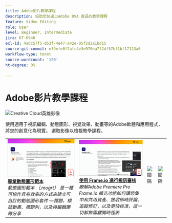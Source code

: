 ```yaml
---
title: Adobe影片教學課程
description: 協助您快速上Adobe DVA 產品的教學課程
feature: Video Editing
role: User
level: Beginner, Intermediate
jira: KT-6946
exl-id: 4a0c57f5-053f-4e47-a42e-05f2d2a1bd15
source-git-commit: e39efe0f7afc4e3e970ea7f2df57b51bf17123a6
workflow-type: tm+mt
source-wordcount: '120'
ht-degree: 0%

---
```


# Adobe影片教學課程

![Creative Cloud英雄影像](../assets/CCEbanner-DVA.png)

使用適用于視訊編輯、動態圖形、視覺效果、動畫等的Adobe軟體和應用程式，將您的創意化為現實。 選取影像以檢視教學課程。

<table>
<tr>
 <td>
   <a href="motion-graphics-templates.md">
      <img alt="專業動態圖形範本" src="assets/MORGTs.png" />
   </a>
    <div>
   <a href="motion-graphics-templates.md"><strong>專業動態圖形範本</strong></a>
    </div>
    <em>動態圖形範本 （.mogrt） 是一種可協作且有效率的方式來建立可自訂的動態圖形套件 —標題、標誌動畫、標題列，以及與編輯團隊分享</em>
    <br>
  </td>
  <td>
   <a href="video-review-frame-io.md">
      <img alt="使用 Frame-io 進行視訊審核" src="assets/Videoreviewwithframe.png" />
   </a>
    <div>
   <a href="video-review-frame-io.md"><strong>使用 Frame.io 進行視訊審核</strong></a>
    </div>
    <em>瞭解Adobe Premiere Pro Frame.io 擴充功能如何讓您集中和共用資產、接收即時評論、追蹤修訂，以及更快核准，這一切都無需離開時程表</em>
    <br>
  </td>
  <td>
    <img alt="間隔" src="../assets/acrobat_PDF_whitespacer_96.png" />
    <div>
    <br>
  </td>
  <td>
    <img alt="間隔" src="../assets/acrobat_PDF_whitespacer_96.png" />
    <div>
    <br>
  </td>
</tr>
</table>
